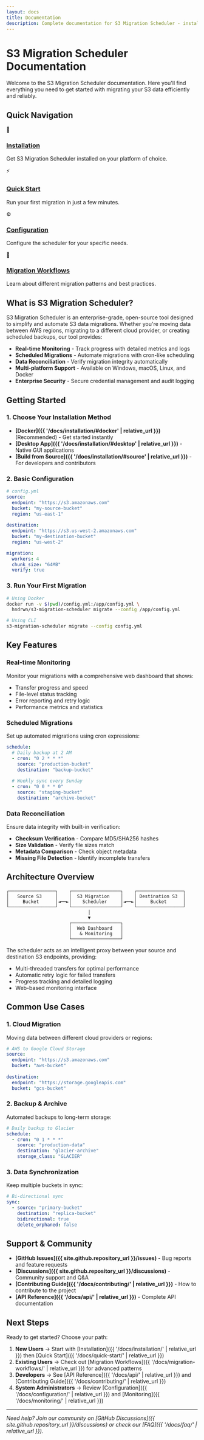 ```yaml
---
layout: docs
title: Documentation
description: Complete documentation for S3 Migration Scheduler - installation, configuration, and usage guides.
---
```


# S3 Migration Scheduler Documentation

Welcome to the S3 Migration Scheduler documentation. Here you'll find everything you need to get started with migrating your S3 data efficiently and reliably.

## Quick Navigation

<div class="docs-grid">
  <div class="docs-card">
    <div class="docs-card-icon">🚀</div>
    <h3><a href="{{ '/docs/installation/' | relative_url }}">Installation</a></h3>
    <p>Get S3 Migration Scheduler installed on your platform of choice.</p>
  </div>
  
  <div class="docs-card">
    <div class="docs-card-icon">⚡</div>
    <h3><a href="{{ '/docs/quick-start/' | relative_url }}">Quick Start</a></h3>
    <p>Run your first migration in just a few minutes.</p>
  </div>
  
  <div class="docs-card">
    <div class="docs-card-icon">⚙️</div>
    <h3><a href="{{ '/docs/configuration/' | relative_url }}">Configuration</a></h3>
    <p>Configure the scheduler for your specific needs.</p>
  </div>
  
  <div class="docs-card">
    <div class="docs-card-icon">🔄</div>
    <h3><a href="{{ '/docs/migration-workflows/' | relative_url }}">Migration Workflows</a></h3>
    <p>Learn about different migration patterns and best practices.</p>
  </div>
</div>

## What is S3 Migration Scheduler?

S3 Migration Scheduler is an enterprise-grade, open-source tool designed to simplify and automate S3 data migrations. Whether you're moving data between AWS regions, migrating to a different cloud provider, or creating scheduled backups, our tool provides:

- **Real-time Monitoring** - Track progress with detailed metrics and logs
- **Scheduled Migrations** - Automate migrations with cron-like scheduling
- **Data Reconciliation** - Verify migration integrity automatically
- **Multi-platform Support** - Available on Windows, macOS, Linux, and Docker
- **Enterprise Security** - Secure credential management and audit logging

## Getting Started

### 1. Choose Your Installation Method

- **[Docker]({{ '/docs/installation/#docker' | relative_url }})** (Recommended) - Get started instantly
- **[Desktop App]({{ '/docs/installation/#desktop' | relative_url }})** - Native GUI applications
- **[Build from Source]({{ '/docs/installation/#source' | relative_url }})** - For developers and contributors

### 2. Basic Configuration

```yaml
# config.yml
source:
  endpoint: "https://s3.amazonaws.com"
  bucket: "my-source-bucket"
  region: "us-east-1"
  
destination:
  endpoint: "https://s3.us-west-2.amazonaws.com"
  bucket: "my-destination-bucket"
  region: "us-west-2"

migration:
  workers: 4
  chunk_size: "64MB"
  verify: true
```

### 3. Run Your First Migration

```bash
# Using Docker
docker run -v $(pwd)/config.yml:/app/config.yml \
  hndrwn/s3-migration-scheduler migrate --config /app/config.yml

# Using CLI
s3-migration-scheduler migrate --config config.yml
```

## Key Features

### Real-time Monitoring
Monitor your migrations with a comprehensive web dashboard that shows:
- Transfer progress and speed
- File-level status tracking
- Error reporting and retry logic
- Performance metrics and statistics

### Scheduled Migrations
Set up automated migrations using cron expressions:
```yaml
schedule:
  # Daily backup at 2 AM
  - cron: "0 2 * * *"
    source: "production-bucket"
    destination: "backup-bucket"
    
  # Weekly sync every Sunday
  - cron: "0 0 * * 0"
    source: "staging-bucket"
    destination: "archive-bucket"
```

### Data Reconciliation
Ensure data integrity with built-in verification:
- **Checksum Verification** - Compare MD5/SHA256 hashes
- **Size Validation** - Verify file sizes match
- **Metadata Comparison** - Check object metadata
- **Missing File Detection** - Identify incomplete transfers

## Architecture Overview

```
┌─────────────────┐    ┌──────────────────┐    ┌─────────────────┐
│   Source S3     │    │  S3 Migration    │    │ Destination S3  │
│     Bucket      │◄──►│    Scheduler     │◄──►│     Bucket      │
└─────────────────┘    └──────────────────┘    └─────────────────┘
                              │
                              ▼
                       ┌──────────────────┐
                       │  Web Dashboard   │
                       │   & Monitoring   │
                       └──────────────────┘
```

The scheduler acts as an intelligent proxy between your source and destination S3 endpoints, providing:
- Multi-threaded transfers for optimal performance
- Automatic retry logic for failed transfers
- Progress tracking and detailed logging
- Web-based monitoring interface

## Common Use Cases

### 1. Cloud Migration
Moving data between different cloud providers or regions:
```yaml
# AWS to Google Cloud Storage
source:
  endpoint: "https://s3.amazonaws.com"
  bucket: "aws-bucket"
  
destination:
  endpoint: "https://storage.googleapis.com"
  bucket: "gcs-bucket"
```

### 2. Backup & Archive
Automated backups to long-term storage:
```yaml
# Daily backup to Glacier
schedule:
  - cron: "0 1 * * *"
    source: "production-data"
    destination: "glacier-archive"
    storage_class: "GLACIER"
```

### 3. Data Synchronization
Keep multiple buckets in sync:
```yaml
# Bi-directional sync
sync:
  - source: "primary-bucket"
    destination: "replica-bucket"
    bidirectional: true
    delete_orphaned: false
```

## Support & Community

- **[GitHub Issues]({{ site.github.repository_url }}/issues)** - Bug reports and feature requests
- **[Discussions]({{ site.github.repository_url }}/discussions)** - Community support and Q&A
- **[Contributing Guide]({{ '/docs/contributing/' | relative_url }})** - How to contribute to the project
- **[API Reference]({{ '/docs/api/' | relative_url }})** - Complete API documentation

## Next Steps

Ready to get started? Choose your path:

1. **New Users** → Start with [Installation]({{ '/docs/installation/' | relative_url }}) then [Quick Start]({{ '/docs/quick-start/' | relative_url }})
2. **Existing Users** → Check out [Migration Workflows]({{ '/docs/migration-workflows/' | relative_url }}) for advanced patterns
3. **Developers** → See [API Reference]({{ '/docs/api/' | relative_url }}) and [Contributing Guide]({{ '/docs/contributing/' | relative_url }})
4. **System Administrators** → Review [Configuration]({{ '/docs/configuration/' | relative_url }}) and [Monitoring]({{ '/docs/monitoring/' | relative_url }})

---

*Need help? Join our community on [GitHub Discussions]({{ site.github.repository_url }}/discussions) or check our [FAQ]({{ '/docs/faq/' | relative_url }}).*